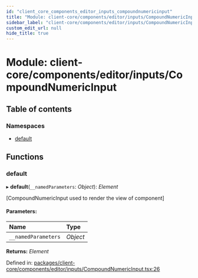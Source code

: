 ```yaml
---
id: "client_core_components_editor_inputs_compoundnumericinput"
title: "Module: client-core/components/editor/inputs/CompoundNumericInput"
sidebar_label: "client-core/components/editor/inputs/CompoundNumericInput"
custom_edit_url: null
hide_title: true
---
```


# Module: client-core/components/editor/inputs/CompoundNumericInput

## Table of contents

### Namespaces

- [default](client_core_components_editor_inputs_compoundnumericinput.default.md)

## Functions

### default

▸ **default**(`__namedParameters`: *Object*): *Element*

[CompoundNumericInput used to render the view of component]

#### Parameters:

Name | Type |
:------ | :------ |
`__namedParameters` | *Object* |

**Returns:** *Element*

Defined in: [packages/client-core/components/editor/inputs/CompoundNumericInput.tsx:26](https://github.com/xr3ngine/xr3ngine/blob/9d253dc38/packages/client-core/components/editor/inputs/CompoundNumericInput.tsx#L26)
